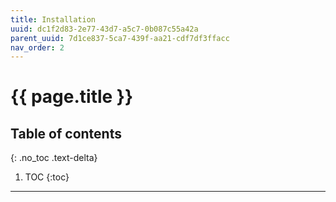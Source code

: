 ```yaml
---
title: Installation
uuid: dc1f2d83-2e77-43d7-a5c7-0b087c55a42a
parent_uuid: 7d1ce837-5ca7-439f-aa21-cdf7df3ffacc
nav_order: 2
---
```


# {{ page.title }}

## Table of contents
{: .no_toc .text-delta}

1. TOC
{:toc}

---
